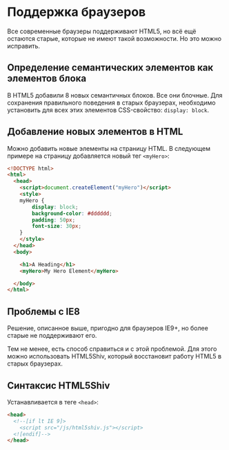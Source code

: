 # Поддержка браузеров
Все современные браузеры поддерживают HTML5, но всё ещё остаются старые, которые не имеют такой возможности. Но это можно исправить.

## Определение семантических элементов как элементов блока
В HTML5 добавили 8 новых семантичных блоков. Все они блочные. Для сохранения правильного поведения в старых браузерах, необходимо установить для всех этих элементов CSS-свойство: `display: block`.

## Добавление новых элементов в HTML
Можно добавить новые элементы на страницу HTML. В следующем примере на страницу добавляется новый тег `<myHero>`:
```html
<!DOCTYPE html>
<html>
  <head>
    <script>document.createElement("myHero")</script>
    <style>
    myHero {
        display: block;
        background-color: #dddddd;
        padding: 50px;
        font-size: 30px;
    }
    </style>
  </head>
  <body>

    <h1>A Heading</h1>
    <myHero>My Hero Element</myHero>

  </body>
</html> 
```

## Проблемы с IE8
Решение, описанное выше, пригодно для браузеров IE9+, но более старые не поддерживают его.

Тем не менее, есть способ справиться и с этой проблемой. Для этого можно использовать HTML5Shiv, который восстановит работу HTML5 в старых браузерах.

## Синтаксис HTML5Shiv
Устанавливается в теге `<head>`:
```html
<head>
  <!--[if lt IE 9]>
    <script src="/js/html5shiv.js"></script>
  <![endif]-->
</head> 
```
